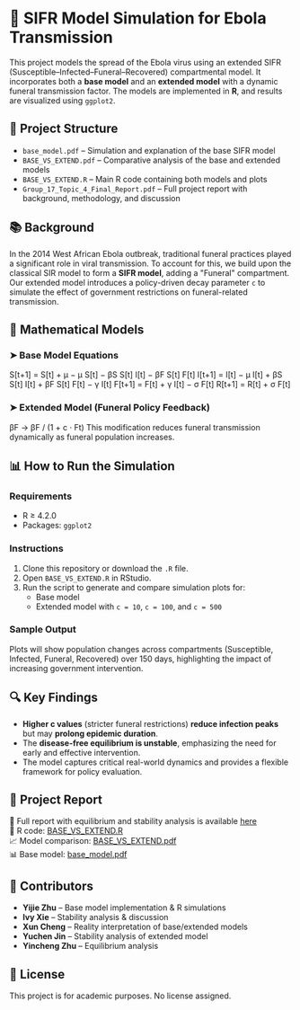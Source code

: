 # 🧪 SIFR Model Simulation for Ebola Transmission

This project models the spread of the Ebola virus using an extended SIFR (Susceptible–Infected–Funeral–Recovered) compartmental model. It incorporates both a **base model** and an **extended model** with a dynamic funeral transmission factor. The models are implemented in **R**, and results are visualized using `ggplot2`.

## 📁 Project Structure

- `base_model.pdf` – Simulation and explanation of the base SIFR model
- `BASE_VS_EXTEND.pdf` – Comparative analysis of the base and extended models
- `BASE_VS_EXTEND.R` – Main R code containing both models and plots
- `Group_17_Topic_4_Final_Report.pdf` – Full project report with background, methodology, and discussion

## 📚 Background

In the 2014 West African Ebola outbreak, traditional funeral practices played a significant role in viral transmission. To account for this, we build upon the classical SIR model to form a **SIFR model**, adding a "Funeral" compartment. Our extended model introduces a policy-driven decay parameter `c` to simulate the effect of government restrictions on funeral-related transmission.

## 📐 Mathematical Models

### ➤ Base Model Equations

S[t+1] = S[t] + μ − μ S[t] − βS S[t] I[t] − βF S[t] F[t]
I[t+1] = I[t] − μ I[t] + βS S[t] I[t] + βF S[t] F[t] − γ I[t]
F[t+1] = F[t] + γ I[t] − σ F[t]
R[t+1] = R[t] + σ F[t]

### ➤ Extended Model (Funeral Policy Feedback)

βF → βF / (1 + c · Ft)
This modification reduces funeral transmission dynamically as funeral population increases.

## 📊 How to Run the Simulation

### Requirements

- R ≥ 4.2.0
- Packages: `ggplot2`

### Instructions

1. Clone this repository or download the `.R` file.
2. Open `BASE_VS_EXTEND.R` in RStudio.
3. Run the script to generate and compare simulation plots for:
   - Base model
   - Extended model with `c = 10`, `c = 100`, and `c = 500`

### Sample Output

Plots will show population changes across compartments (Susceptible, Infected, Funeral, Recovered) over 150 days, highlighting the impact of increasing government intervention.

## 🔍 Key Findings

- **Higher c values** (stricter funeral restrictions) **reduce infection peaks** but may **prolong epidemic duration**.
- The **disease-free equilibrium is unstable**, emphasizing the need for early and effective intervention.
- The model captures critical real-world dynamics and provides a flexible framework for policy evaluation.

## 🔗 Project Report

📄 Full report with equilibrium and stability analysis is available [here](Group_17_Topic_4_Final_Report.pdf)  
📘 R code: [BASE_VS_EXTEND.R](BASE_VS_EXTEND.R)  
📈 Model comparison: [BASE_VS_EXTEND.pdf](BASE_VS_EXTEND.pdf)  
📊 Base model: [base_model.pdf](base_model.pdf)

## 👥 Contributors

- **Yijie Zhu** – Base model implementation & R simulations
- **Ivy Xie** – Stability analysis & discussion
- **Xun Cheng** – Reality interpretation of base/extended models
- **Yuchen Jin** – Stability analysis of extended model
- **Yincheng Zhu** – Equilibrium analysis

## 📄 License

This project is for academic purposes. No license assigned.

